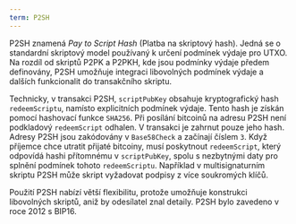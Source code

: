 ```yaml
---
term: P2SH
---
```


P2SH znamená *Pay to Script Hash* (Platba na skriptový hash). Jedná se o standardní skriptový model používaný k určení podmínek výdaje pro UTXO. Na rozdíl od skriptů P2PK a P2PKH, kde jsou podmínky výdaje předem definovány, P2SH umožňuje integraci libovolných podmínek výdaje a dalších funkcionalit do transakčního skriptu.

Technicky, v transakci P2SH, `scriptPubKey` obsahuje kryptografický hash `redeemScriptu`, namísto explicitních podmínek výdaje. Tento hash je získán pomocí hashovací funkce `SHA256`. Při posílání bitcoinů na adresu P2SH není podkladový `redeemScript` odhalen. V transakci je zahrnut pouze jeho hash. Adresy P2SH jsou zakódovány v `Base58Check` a začínají číslem `3`. Když příjemce chce utratit přijaté bitcoiny, musí poskytnout `redeemScript`, který odpovídá hashi přítomnému v `scriptPubKey`, spolu s nezbytnými daty pro splnění podmínek tohoto `redeemScriptu`. Například v multisignaturním skriptu P2SH může skript vyžadovat podpisy z více soukromých klíčů.

Použití P2SH nabízí větší flexibilitu, protože umožňuje konstrukci libovolných skriptů, aniž by odesílatel znal detaily. P2SH bylo zavedeno v roce 2012 s BIP16.